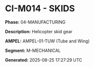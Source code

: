 # CI-M014 - SKIDS

**Phase:** 04-MANUFACTURING

**Description:** Helicopter skid gear

**AMPEL:** AMPEL-01-TUW (Tube and Wing)

**Segment:** M-MECHANICAL

**Generated:** 2025-08-25 17:27:29 UTC
